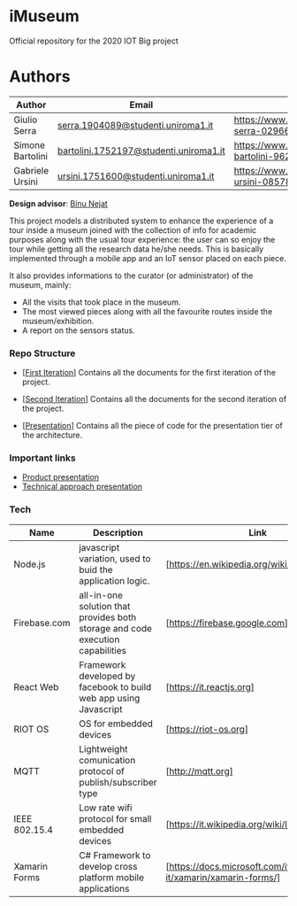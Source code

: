 # iMuseum
Official repository for the 2020 IOT Big project


# Authors
| Author |Email| Linkedin |
| ------ | ------ |------|
| Giulio Serra| serra.1904089@studenti.uniroma1.it|https://www.linkedin.com/in/giulio-serra-02966b151/ |
| Simone Bartolini| bartolini.1752197@studenti.uniroma1.it|https://www.linkedin.com/in/simone-bartolini-9628561a3 |
| Gabriele Ursini| ursini.1751600@studenti.uniroma1.it|https://www.linkedin.com/in/gabriele-ursini-08578a1a3/ |

**Design advisor**: [Binu Nejat](https://www.linkedin.com/in/binu-nejat-687445108/)

This project models a distributed system to enhance the experience of a tour inside a museum joined with the collection of info for academic purposes along with the usual tour experience: the user can so enjoy the tour while getting all the research data he/she needs. This is basically implemented through a mobile app and an IoT sensor placed on each piece.

It also provides informations to the curator (or administrator) of the museum, mainly:

- All the visits that took place in the museum.
- The most viewed pieces along with all the favourite routes inside the museum/exhibition.
- A report on the sensors status.

### Repo Structure

* [[First Iteration](https://github.com/Giulio64/IOT2020BigProject/tree/master/First%20Iteration)] Contains all the documents for the first iteration of the project.

* [[Second Iteration](https://github.com/Giulio64/IOT2020BigProject/tree/master/Second%20Iteration)] Contains all the documents for the second iteration of the project.


* [[Presentation](https://github.com/Giulio64/IOT2020BigProject/tree/master/Presentation)] Contains all the piece of code for the presentation tier of the architecture.


### Important links

* [Product presentation](https://youtu.be/Y6-fTJBDDO8)
* [Technical approach presentation](https://youtu.be/nDMt7QFnYCQ)

### Tech

| Name |Description | Link |
| ------ | ------ |------|
| Node.js | javascript variation, used to buid the application logic.|[https://en.wikipedia.org/wiki/Node.js] |
| Firebase.com |all-in-one solution that provides both storage and code execution capabilities| [https://firebase.google.com]
| React Web| Framework developed by facebook to build web app using Javascript |[https://it.reactjs.org] |
| RIOT OS| OS for embedded devices|[https://riot-os.org] |
| MQTT|Lightweight comunication protocol of publish/subscriber type|[http://mqtt.org] |
|IEEE 802.15.4|Low rate wifi protocol for small embedded devices |[https://it.wikipedia.org/wiki/IEEE_802.15.4] |
| Xamarin Forms|C# Framework to develop cross platform mobile applications|[https://docs.microsoft.com/it-it/xamarin/xamarin-forms/] |

